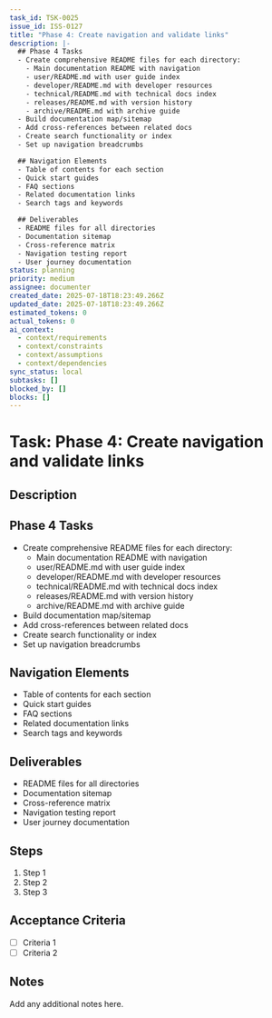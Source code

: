 ```yaml
---
task_id: TSK-0025
issue_id: ISS-0127
title: "Phase 4: Create navigation and validate links"
description: |-
  ## Phase 4 Tasks
  - Create comprehensive README files for each directory:
    - Main documentation README with navigation
    - user/README.md with user guide index
    - developer/README.md with developer resources
    - technical/README.md with technical docs index
    - releases/README.md with version history
    - archive/README.md with archive guide
  - Build documentation map/sitemap
  - Add cross-references between related docs
  - Create search functionality or index
  - Set up navigation breadcrumbs

  ## Navigation Elements
  - Table of contents for each section
  - Quick start guides
  - FAQ sections
  - Related documentation links
  - Search tags and keywords

  ## Deliverables
  - README files for all directories
  - Documentation sitemap
  - Cross-reference matrix
  - Navigation testing report
  - User journey documentation
status: planning
priority: medium
assignee: documenter
created_date: 2025-07-18T18:23:49.266Z
updated_date: 2025-07-18T18:23:49.266Z
estimated_tokens: 0
actual_tokens: 0
ai_context:
  - context/requirements
  - context/constraints
  - context/assumptions
  - context/dependencies
sync_status: local
subtasks: []
blocked_by: []
blocks: []
---
```


# Task: Phase 4: Create navigation and validate links

## Description
## Phase 4 Tasks
- Create comprehensive README files for each directory:
  - Main documentation README with navigation
  - user/README.md with user guide index
  - developer/README.md with developer resources
  - technical/README.md with technical docs index
  - releases/README.md with version history
  - archive/README.md with archive guide
- Build documentation map/sitemap
- Add cross-references between related docs
- Create search functionality or index
- Set up navigation breadcrumbs

## Navigation Elements
- Table of contents for each section
- Quick start guides
- FAQ sections
- Related documentation links
- Search tags and keywords

## Deliverables
- README files for all directories
- Documentation sitemap
- Cross-reference matrix
- Navigation testing report
- User journey documentation

## Steps
1. Step 1
2. Step 2
3. Step 3

## Acceptance Criteria
- [ ] Criteria 1
- [ ] Criteria 2

## Notes
Add any additional notes here.
